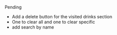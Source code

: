 Pending

- Add a delete button for the visited drinks section
- One to clear all and one to clear specific 
- add search by name